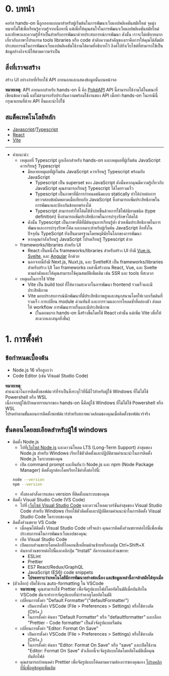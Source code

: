 # 0. บทนำ

คอร์ส hands-on นี้ถูกออกแบบมาสำหรับผู้เริ่มต้นในการพัฒนาเว็บแอปพลิเคชันสมัยใหม่ จุดมุ่งหมายไม่ใช่เพื่อเรียนรู้ความรู้จากเนื้อหานี้ แต่เพื่อให้คุณสนใจในการพัฒนาเว็บแอปพลิเคชันสมัยใหม่และทักษะและความรู้ที่จำเป็นสำหรับการพัฒนาด้วยประสบการณ์การพัฒนา
ดังนั้น เราจะไม่อธิบายมากเกี่ยวกับภาษาโปรแกรม tools libraries หรือ code ลำดับความสำคัญของเราคือการให้คุณได้สัมผัสประสบการณ์ในการพัฒนาเว็บแอปพลิเคชันใช้งานได้ตามที่อธิบายไว้
ลิงค์ไปยังเว็บไซต์ที่สามารถใช้เป็นข้อมูลอ้างอิงจะมีให้ตามความจำเป็น

## สิ่งที่เราจะสร้าง

สร้าง UI อย่างง่ายที่เรียกใช้ API ภายนอกและแสดงข้อมูลนั้นบนหน้าจอ

**หมายเหตุ**:
API ภายนอกสำหรับ hands-on นี้ คือ [PokéAPI](https://pokeapi.co/)  API นี้สามารถใช้งานได้ในขณะที่เขียนข้อความนี้ แต่ไม่สามารถรับประกันความพร้อมใช้งานของ API เมื่อทำ hands-on ในกรณีนี้ กรุณาแทนที่ด้วย API อื่นและนำไปใช้

## สแต็คเทคโนโลยีหลัก

- [Javascript](https://developer.mozilla.org/en-US/docs/Web/JavaScript)/[Typescript](https://www.typescriptlang.org/)
- [React](https://react.dev/)
- [Vite](https://vitejs.dev/)

---
- คำแนะนำ:
  - เหตุผลที่ Typescript ถูกเลือกสำหรับ hands-on และเหตุผลที่ผู้เริ่มต้น JavaScript ควรเรียนรู้ Typescript
    - มีหลายเหตุผลที่ผู้เริ่มต้น JavaScript ควรเรียนรู้ Typescript พร้อมกับ JavaScript
      - Typescript เป็น superset ของ JavaScript ดังนั้นหากคุณมีความรู้เกี่ยวกับ JavaScript คุณสามารถเรียนรู้ Typescript ได้โดยรวดเร็ว
      - Typescript เป็นภาษาที่มีการกำหนดชนิดแบบ statically ทำให้ง่ายต่อการตรวจสอบข้อผิดพลาดเมื่อเทียบกับ JavaScript ซึ่งสามารถเพิ่มประสิทธิภาพในการพัฒนาและป้องกันข้อบกพร่องได้
      - Typescript สามารถทำให้โค้ดใช้ซ้ำง่ายขึ้นด้วยการใช้ไฟล์นิยามชนิด (type definition) ซึ่งสามารถเพิ่มประสิทธิภาพในการบำรุงรักษาโค้ดได้
    - ดังนั้น Typescript เป็นภาษาที่ดีที่มีต้นทุนการเรียนรู้ต่ำ ช่วยเพิ่มประสิทธิภาพในการพัฒนาและการบำรุงรักษาโค้ด และเหมาะสำหรับผู้เริ่มต้น JavaScript อีกทั้งในปัจจุบัน TypeScript ยังเป็นมาตรฐานโดยพฤตินัยในโลกของการพัฒนา
    - หากคุณกำลังเรียนรู้ JavaScript โปรดเรียนรู้ Typescript ด้วย
  - frameworks/libraries สำหรับ UI
    - React เป็นหนึ่งใน frameworks/libraries สำหรับสร้าง UI ยังมี [Vue.js](https://vuejs.org/), [Svelte](https://svelte.dev/), และ [Angular](https://angular.io/) อีกด้วย
    - นอกจากนี้ยังมี Next.js, Nuxt.js, และ SvelteKit เป็น frameworks/libraries สำหรับสร้าง UI โดย frameworks เหล่านี้สร้างบน React, Vue, และ Svelte ตามลำดับและให้คุณสามารถใช้คุณสมบัติเพิ่มเติม เช่น SSR และ tools ที่สะดวก
  - เหตุผลในการใช้ Vite
    - Vite เป็น build tool ที่ให้ความสะดวกในการพัฒนา frontend รวดเร็วและมีประสิทธิภาพ
    - Vite มอบประสบการณ์นักพัฒนาที่มีประสิทธิภาพสูงและสนุกสนานโดยให้เวลาเริ่มต้นที่รวดเร็ว การเปลี่ยน module ด่วนทันที และการรวมและการโหลดซ้ำที่คล่องตัว ส่งผลให้ workflow การพัฒนาราบรื่นและมีประสิทธิภาพ
      - (ในตอนแรก hands-on นี้สร้างขึ้นโดยใช้ React เท่านั้น แต่เพิ่ม Vite เพื่อให้สะดวกและสนุกยิ่งขึ้น)

# 1. การตั้งค่า

## ข้อกำหนดเบื้องต้น

- Node.js 16 หรือสูงกว่า
- Code Editor (เช่น Visual Studio Code)

**หมายเหตุ**:<br>
คำแนะนำในการติดตั้งซอฟต์แวร์ที่จำเป็นซึ่งระบุไว้ที่นี่มีไว้สำหรับผู้ใช้ Windows ที่ไม่ได้ใช้ Powershell หรือ WSL<br>
เนื่องจากผู้ใช้เป้าหมายรายแรกของ hands-on นี้คือผู้ใช้ Windows ที่ไม่ได้ใช้ Powershell หรือ WSL<br>
โปรดทำตามขั้นตอนการติดตั้งซอฟต์แวร์สำหรับสภาพแวดล้อมของคุณเมื่อติดตั้งซอฟต์แวร์จริง


## ขั้นตอนโดยละเอียดสำหรับผู้ใช้ windows

- ติดตั้ง Node.js
  - ไปที่[เว็บไซต์ Node.js](https://nodejs.org/en/) และดาวน์โหลด LTS (Long-Term Support) ล่าสุดของ Node.js สำหรับ Windows เรียกใช้ตัวติดตั้งและปฏิบัติตามคำแนะนำในการติดตั้ง Node.js ในระบบของคุณ
  - เปิด command prompt และยืนยันว่า Node.js และ npm (Node Package Manager) ติดตั้งถูกต้องโดยเรียกใช้คำสั่งต่อไปนี้:
  ```sh
  node --version
  npm --version
  ```
  - ทั้งสองคำสั่งควรแสดง version ที่ติดตั้งบนระบบของคุณ
- ติดตั้ง Visual Studio Code (VS Code)
  - ไปที่ [เว็บไซต์ Visual Studio Code](https://code.visualstudio.com/) และดาวน์โหลดเวอร์ชันล่าสุดของ Visual Studio Code สำหรับ Windows เรียกใช้ตัวติดตั้งและปฏิบัติตามคำแนะนำในการติดตั้ง Visual Studio Code ในระบบของคุณ
- ติดตั้งส่วนขยาย VS Code
  - เมื่อคุณได้ติดตั้ง Visual Studio Code เสร็จแล้ว คุณควรติดตั้งส่วนขยายต่อไปนี้เพื่อเพิ่มประสบการณ์ในการพัฒนาเว็บแอปของคุณ:
  - เปิด Visual Studio Code
  - เปิดแถบส่วนขยายโดยคลิกที่ไอคอนสี่เหลี่ยมด้านซ้ายหรือกดปุ่ม Ctrl+Shift+X
  - ค้นหาส่วนขยายต่อไปนี้และคลิกปุ่ม "Install" ถัดจากแต่ละส่วนขยาย:
    - ESLint
    - Prettier
    - ES7 React/Redux/GraphQL
    - JavaScript (ES6) code snippets
    - **โปรดทราบว่าเทคโนโลยีมีการพัฒนาอย่างต่อเนื่อง และข้อมูลเหล่านี้อาจล้าสมัยได้ทุกเมื่อ**
- (ตัวเลือก) เปิดใช้งาน auto-formatting ใน VSCode
  - **หมายเหตุ**: คุณสามารถใช้ Prettier เพื่อจัดรูปแบบไฟล์โดยอัตโนมัติเมื่อบันทึกใน VSCode มันจะทำการจัดรูปแบบที่น่ารำคาญโดยอัตโนมัติ
  - เปลี่ยนการตั้งค่า "Default Formatter"("defaultFormatter")
    - เปิดการตั้งค่า VSCode (File > Preferences > Settings) หรือใช้ทางลัด (Ctrl+,)
    - ในการตั้งค่า ค้นหา "Default Formatter" หรือ "defaultformatter" และเลือก "Prettier - Code formatter" เป็นตัวจัดรูปแบบเริ่มต้น
  - เปลี่ยนการตั้งค่า "Editor: Format On Save"
    - เปิดการตั้งค่า VSCode (File > Preferences > Settings) หรือใช้ทางลัด (Ctrl+,)
    - ในการตั้งค่า ค้นหา "Editor: Format On Save" หรือ "save" และเปิดใช้งาน "Editor: Format On Save" ตัวเลือกนี้จะจัดรูปแบบโค้ดโดยอัตโนมัติเมื่อคุณบันทึกไฟล์
  - คุณสามารถกำหนดค่า Prettier เพื่อจัดรูปแบบโค้ดตามความต้องการของคุณเอง [โปรดคลิกที่นี่เพื่อดูข้อมูลเพิ่มเติม](https://marketplace.visualstudio.com/items?itemName=esbenp.prettier-vscode)
